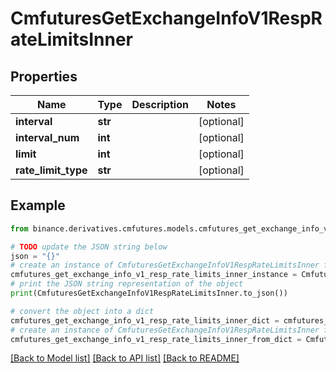 # CmfuturesGetExchangeInfoV1RespRateLimitsInner


## Properties

Name | Type | Description | Notes
------------ | ------------- | ------------- | -------------
**interval** | **str** |  | [optional] 
**interval_num** | **int** |  | [optional] 
**limit** | **int** |  | [optional] 
**rate_limit_type** | **str** |  | [optional] 

## Example

```python
from binance.derivatives.cmfutures.models.cmfutures_get_exchange_info_v1_resp_rate_limits_inner import CmfuturesGetExchangeInfoV1RespRateLimitsInner

# TODO update the JSON string below
json = "{}"
# create an instance of CmfuturesGetExchangeInfoV1RespRateLimitsInner from a JSON string
cmfutures_get_exchange_info_v1_resp_rate_limits_inner_instance = CmfuturesGetExchangeInfoV1RespRateLimitsInner.from_json(json)
# print the JSON string representation of the object
print(CmfuturesGetExchangeInfoV1RespRateLimitsInner.to_json())

# convert the object into a dict
cmfutures_get_exchange_info_v1_resp_rate_limits_inner_dict = cmfutures_get_exchange_info_v1_resp_rate_limits_inner_instance.to_dict()
# create an instance of CmfuturesGetExchangeInfoV1RespRateLimitsInner from a dict
cmfutures_get_exchange_info_v1_resp_rate_limits_inner_from_dict = CmfuturesGetExchangeInfoV1RespRateLimitsInner.from_dict(cmfutures_get_exchange_info_v1_resp_rate_limits_inner_dict)
```
[[Back to Model list]](../README.md#documentation-for-models) [[Back to API list]](../README.md#documentation-for-api-endpoints) [[Back to README]](../README.md)


